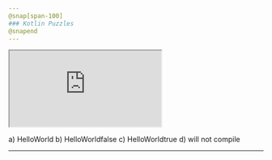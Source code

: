 ```yaml
---
@snap[span-100]
### Kotlin Puzzles
@snapend
---
```


<iframe class="stretch" src="https://pl.kotl.in/RUvXzOwi7?theme=darcula&from=2&to=6"></iframe>

a) HelloWorld
b) HelloWorldfalse
c) HelloWorldtrue
d) will not compile

---